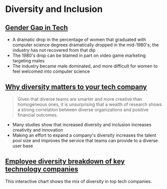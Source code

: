 # Diversity and Inclusion
## [Gender Gap in Tech](https://qz.com/911737/silicon-valleys-gender-gap-is-the-result-of-computer-game-marketing-20-years-ago/)
 - A dramatic drop in the percentage of women that graduated with computer science degrees dramatically dropped in the mid-1980's; the industry has not recovered from that dip
 - The 1980's drop can be blamed in part on video game marketing targeting males
 - The industry became male dominated, and more difficult for women to feel welcomed into computer science


## [Why diversity matters to your tech company](https://www.usatoday.com/story/tech/columnist/2015/07/21/why-diversity-matters-your-tech-company/30419871/)

> Given that diverse teams are smarter and more creative than homogeneous ones, it is unsurprising that a wealth of research shows a strong correlation between diverse organizations and positive financial outcomes.

- Many studies show that increased diversity and inclusion increases creativity and innovation
- Making an effort to expand a company's diversity increases the talent pool size and improves the service that teams can provide to a diverse user base


## [Employee diversity breakdown of key technology companies](https://informationisbeautiful.net/visualizations/diversity-in-tech/)
 
This interactive chart shows the mix of diversity in top tech companies.